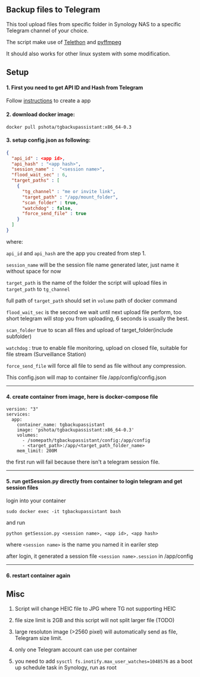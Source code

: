 ## Backup files to Telegram

This tool upload files from specific folder in Synology NAS to a specific Telegram channel of your choice.

The script make use of [Telethon](https://github.com/LonamiWebs/Telethon) and [pyffmpeg](https://mhaller.github.io/pyffmpeg/)

It should also works for other linux system with some modification.

## Setup

#### 1. First you need to get API ID and Hash from Telegram

Follow [instructions](https://core.telegram.org/api/obtaining_api_id) to create a app


#### 2. download docker image:

```
docker pull pshota/tgbackupassistant:x86_64-0.3
```

#### 3. setup config.json as following:

```json
{
  "api_id" : <app id>,
  "api_hash" : "<app hash>",
  "session_name" :  "<session name>",
  "flood_wait_sec" : 6,
  "target_paths" : [
    {
      "tg_channel" : "me or invite link",
      "target_path" : "/app/mount_folder",
      "scan_folder" : true,
      "watchdog" : false,
      "force_send_file" : true
    }
  ]
}
```

where:

`api_id` and `api_hash` are the app you created from step 1.

`session_name` will be the session file name generated later, just name it without space for now

`target_path` is the name of the folder the script will upload files in `target_path` to `tg_channel`

full path of `target_path` should set in `volume` path of docker command

`flood_wait_sec` is the second we wait until next upload file perform, too short telegram will stop you from uploading, 6 seconds is usually the best.

`scan_folder` true to scan all files and upload of target_folder(include subfolder)

`watchdog` : true to enable file monitoring, upload on closed file, suitable for file stream (Surveillance Station)

`force_send_file` will force all file to send as file without any compression.

This config.json will map to container file /app/config/config.json

---

#### 4. create container from image, here is docker-compose file

```
version: "3"
services:
  app:
    container_name: tgbackupassistant
    image: 'pshota/tgbackupassistant:x86_64-0.3'
    volumes:
      - /somepath/tgbackupassistant/config:/app/config
      - <target_path>:/app/<target_path_folder_name>
    mem_limit: 200M
```

the first run will fail because there isn't a telegram session file.

---

#### 5. run getSession.py directly from container to login telegram and get session files

login into your container

  ```
  sudo docker exec -it tgbackupassistant bash
  ```

and run

```
python getSession.py <session name>, <app id>, <app hash>
```

where `<session name>` is the name you named it in eariler step

after login, it generated a session file `<session name>.session` in /app/config

---

#### 6. restart container again


## Misc

1. Script will change HEIC file to JPG where TG not supporting HEIC

2. file size limit is 2GB and this script will not split larger file (TODO)

3. large resoluton image (>2560 pixel) will automatically send as file, Telegram size limit.

4. only one Telegram account can use per container

5. you need to add `sysctl fs.inotify.max_user_watches=1048576` as a boot up schedule task in Synology, run as root
